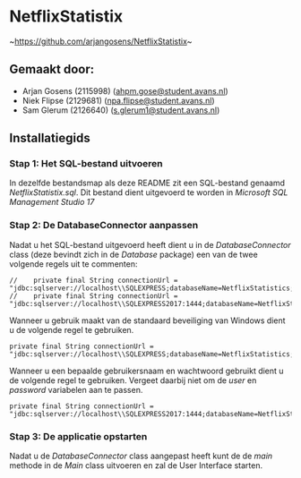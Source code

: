 # NetflixStatistix
~https://github.com/arjangosens/NetflixStatistix~
## Gemaakt door:
- Arjan Gosens (2115998) (ahpm.gose@student.avans.nl)
- Niek Flipse (2129681) (npa.flipse@student.avans.nl)
- Sam Glerum (2126640) (s.glerum1@student.avans.nl)

## Installatiegids
### Stap 1: Het SQL-bestand uitvoeren
In dezelfde bestandsmap als deze README zit een SQL-bestand genaamd *NetflixStatistix.sql*. Dit bestand dient uitgevoerd te worden in *Microsoft SQL Management Studio 17*

### Stap 2: De DatabaseConnector aanpassen
Nadat u het SQL-bestand uitgevoerd heeft dient u in de *DatabaseConnector* class (deze bevindt zich in de *Database* package) een van de twee volgende regels uit te commenten:
````
//    private final String connectionUrl = "jdbc:sqlserver://localhost\\SQLEXPRESS;databaseName=NetflixStatistics;integratedSecurity=true;";
//    private final String connectionUrl = "jdbc:sqlserver://localhost\\SQLEXPRESS2017:1444;databaseName=NetflixStatistics;user=SchoolProject;password=school;";
````

Wanneer u gebruik maakt van de standaard beveiliging van Windows dient u de volgende regel te gebruiken.

````
private final String connectionUrl = "jdbc:sqlserver://localhost\\SQLEXPRESS;databaseName=NetflixStatistics;integratedSecurity=true;";
````

Wanneer u een bepaalde gebruikersnaam en wachtwoord gebruikt dient u de volgende regel te gebruiken. Vergeet daarbij niet om de *user* en *password* variabelen aan te passen.

````
private final String connectionUrl = "jdbc:sqlserver://localhost\\SQLEXPRESS2017:1444;databaseName=NetflixStatistics;user=SchoolProject;password=school;";
````

### Stap 3: De applicatie opstarten
Nadat u de *DatabaseConnector* class aangepast heeft kunt de de *main* methode in de *Main* class uitvoeren en zal de User Interface starten.